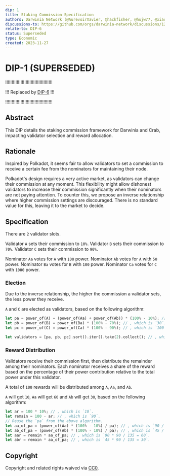 ```yaml
---
dip: 1
title: Staking Commission Specification
authors: Darwinia Network (@AurevoirXavier, @hackfisher, @hujw77, @xiaoch05)
discussions-to: https://github.com/orgs/darwinia-network/discussions/1238, https://github.com/orgs/darwinia-network/discussions/1272
relate-to: DIP-6
status: Superseded
type: Economic
created: 2023-11-27
---
```


# DIP-1 (SUPERSEDED)

!!!!!!!!!!!!!!!!!!!!!!!!!!!!!!!!!!!!!

!!! Replaced by [DIP-6](dip-6.md) !!!

!!!!!!!!!!!!!!!!!!!!!!!!!!!!!!!!!!!!!

## Abstract

This DIP details the staking commission framework for Darwinia and Crab, impacting validator selection and reward allocation.

## Rationale

Inspired by Polkadot, it seems fair to allow validators to set a commission to receive a certain fee from the nominators for maintaining their node.

Polkadot's design requires a very active market, as validators can change their commission at any moment. This flexibility might allow dishonest validators to increase their commission significantly when their nominators are not paying attention. To counter this, we propose an inverse relationship where higher commission settings are discouraged. There is no standard value for this, leaving it to the market to decide.

## Specification

There are `2` validator slots.

Validator `A` sets their commission to `10%`.
Validator `B` sets their commission to `70%`.
Validator `C` sets their commission to `90%`.

Nominator `Aa` votes for `A` with `100` power.
Nominator `Ab` votes for `A` with `50` power.
Nominator `Ba` votes for `B` with `100` power.
Nominator `Ca` votes for `C` with `1000` power.

### Election

Due to the inverse relationship, the higher the commission a validator sets, the less power they receive.

`A` and `C` are elected as validators, based on the following algorithm:
```rs
let pa = power_of(A) = (power_of(Aa) + power_of(Ab)) * (100% - 10%); // , which is `135`.
let pb = power_of(B) = power_of(Ba) * (100% - 70%); // , which is `30`.
let pc = power_of(C) = power_of(Ca) * (100% - 90%); // , which is `100`.

let validators = [pa, pb, pc].sort().iter().take(2).collect(); // , which is `[pa, pc]`.
```

### Reward Distribution

Validators receive their commission first, then distribute the remainder among their nominators.
Each nominator receives a share of the reward based on the percentage of their power contribution relative to the total power under this validator.

A total of `100` rewards will be distributed among `A`, `Aa`, and `Ab`.

`A` will get `10`, `Aa` will get `60` and `Ab` will get `30`, based on the following algorithm:
```rs
let ar = 100 * 10%; // , which is `10`.
let remain = 100 - ar; // , which is `90`.
// Reuse the `pa` from the above algorithm.
let aa_of_pa = (power_of(Aa) * (100% - 10%) / pa); // , which is `90 / 135`.
let ab_of_pa = (power_of(Ab) * (100% - 10%) / pa); // , which is `45 / 135`.
let aar = remain * aa_of_pa; // , which is `90 * 90 / 135 = 60`.
let abr = remain * aa_of_pa; // , which is `45 * 90 / 135 = 30`.
```

## Copyright

Copyright and related rights waived via [CC0](../LICENSE).
